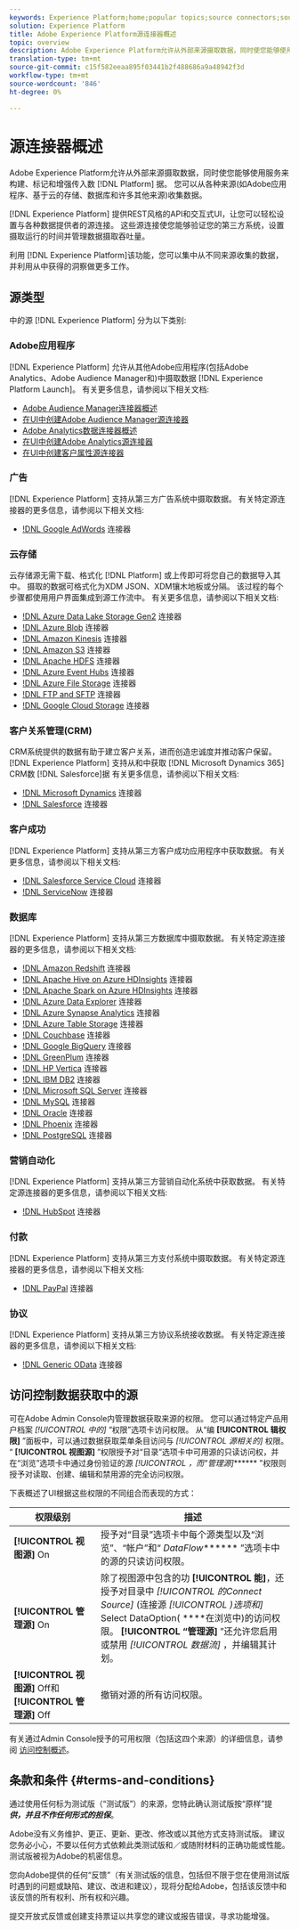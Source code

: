 ```yaml
---
keywords: Experience Platform;home;popular topics;source connectors;source connector;sources;data sources;data source;data source connection
solution: Experience Platform
title: Adobe Experience Platform源连接器概述
topic: overview
description: Adobe Experience Platform允许从外部来源摄取数据，同时使您能够使用平台服务来构建、标记和增强传入数据。 您可以从各种来源(如Adobe应用程序、基于云的存储、数据库和许多其他来源)收集数据。
translation-type: tm+mt
source-git-commit: c15f582eeaa895f03441b2f488686a9a48942f3d
workflow-type: tm+mt
source-wordcount: '846'
ht-degree: 0%

---
```



# 源连接器概述

Adobe Experience Platform允许从外部来源摄取数据，同时使您能够使用服务来构建、标记和增强传入数 [!DNL Platform] 据。 您可以从各种来源(如Adobe应用程序、基于云的存储、数据库和许多其他来源)收集数据。

[!DNL Experience Platform] 提供REST风格的API和交互式UI，让您可以轻松设置与各种数据提供者的源连接。 这些源连接使您能够验证您的第三方系统，设置摄取运行的时间并管理数据摄取吞吐量。

利用 [!DNL Experience Platform]该功能，您可以集中从不同来源收集的数据，并利用从中获得的洞察做更多工作。

## 源类型

中的源 [!DNL Experience Platform] 分为以下类别:

### Adobe应用程序

[!DNL Experience Platform] 允许从其他Adobe应用程序(包括Adobe Analytics、Adobe Audience Manager和)中摄取数据 [!DNL Experience Platform Launch]。 有关更多信息，请参阅以下相关文档:

- [Adobe Audience Manager连接器概述](connectors/adobe-applications/audience-manager.md)
- [在UI中创建Adobe Audience Manager源连接器](./tutorials/ui/create/adobe-applications/audience-manager.md)
- [Adobe Analytics数据连接器概述](connectors/adobe-applications/analytics.md)
- [在UI中创建Adobe Analytics源连接器](./tutorials/ui/create/adobe-applications/analytics.md)
- [在UI中创建客户属性源连接器](./tutorials/ui/create/adobe-applications/customer-attributes.md)

### 广告

[!DNL Experience Platform] 支持从第三方广告系统中摄取数据。 有关特定源连接器的更多信息，请参阅以下相关文档:

- [!DNL Google AdWords](connectors/advertising/ads.md) 连接器

### 云存储

云存储源无需下载、格式化 [!DNL Platform] 或上传即可将您自己的数据导入其中。 摄取的数据可格式化为XDM JSON、XDM镶木地板或分隔。 该过程的每个步骤都使用用户界面集成到源工作流中。 有关更多信息，请参阅以下相关文档:

- [!DNL Azure Data Lake Storage Gen2](connectors/cloud-storage/adls-gen2.md) 连接器
- [!DNL Azure Blob](connectors/cloud-storage/blob.md) 连接器
- [!DNL Amazon Kinesis](connectors/cloud-storage/kinesis.md) 连接器
- [!DNL Amazon S3](connectors/cloud-storage/s3.md) 连接器
- [!DNL Apache HDFS](connectors/cloud-storage/hdfs.md) 连接器
- [!DNL Azure Event Hubs](connectors/cloud-storage/eventhub.md) 连接器
- [!DNL Azure File Storage](connectors/cloud-storage/azure-file-storage.md) 连接器
- [!DNL FTP and SFTP](connectors/cloud-storage/ftp-sftp.md) 连接器
- [!DNL Google Cloud Storage](connectors/cloud-storage/google-cloud-storage.md) 连接器

### 客户关系管理(CRM)

CRM系统提供的数据有助于建立客户关系，进而创造忠诚度并推动客户保留。 [!DNL Experience Platform] 支持从和中获取 [!DNL Microsoft Dynamics 365] CRM数 [!DNL Salesforce]据 有关更多信息，请参阅以下相关文档:

- [!DNL Microsoft Dynamics](connectors/crm/ms-dynamics.md) 连接器
- [!DNL Salesforce](connectors/crm/salesforce.md) 连接器

### 客户成功

[!DNL Experience Platform] 支持从第三方客户成功应用程序中获取数据。 有关更多信息，请参阅以下相关文档:

- [!DNL Salesforce Service Cloud](connectors/customer-success/salesforce-service-cloud.md) 连接器
- [!DNL ServiceNow](connectors/customer-success/servicenow.md) 连接器

### 数据库

[!DNL Experience Platform] 支持从第三方数据库中摄取数据。 有关特定源连接器的更多信息，请参阅以下相关文档:

- [!DNL Amazon Redshift](connectors/databases/redshift.md) 连接器
- [!DNL Apache Hive on Azure HDInsights](connectors/databases/hive.md) 连接器
- [!DNL Apache Spark on Azure HDInsights](connectors/databases/spark.md) 连接器
- [!DNL Azure Data Explorer](connectors/databases/data-explorer.md) 连接器
- [!DNL Azure Synapse Analytics](connectors/databases/synapse-analytics.md) 连接器
- [!DNL Azure Table Storage](connectors/databases/ats.md) 连接器
- [!DNL Couchbase](connectors/databases/couchbase.md) 连接器
- [!DNL Google BigQuery](connectors/databases/bigquery.md) 连接器
- [!DNL GreenPlum](connectors/databases/greenplum.md) 连接器
- [!DNL HP Vertica](connectors/databases/hp-vertica.md) 连接器
- [!DNL IBM DB2](connectors/databases/ibm-db2.md) 连接器
- [!DNL Microsoft SQL Server](connectors/databases/sql-server.md) 连接器
- [!DNL MySQL](connectors/databases/mysql.md) 连接器
- [!DNL Oracle](connectors/databases/oracle.md) 连接器
- [!DNL Phoenix](connectors/databases/phoenix.md) 连接器
- [!DNL PostgreSQL](connectors/databases/postgres.md) 连接器

### 营销自动化

[!DNL Experience Platform] 支持从第三方营销自动化系统中获取数据。 有关特定源连接器的更多信息，请参阅以下相关文档:

- [!DNL HubSpot](connectors/marketing-automation/hubspot.md) 连接器

### 付款

[!DNL Experience Platform] 支持从第三方支付系统中摄取数据。 有关特定源连接器的更多信息，请参阅以下相关文档:

- [!DNL PayPal](connectors/payments/paypal.md) 连接器

### 协议

[!DNL Experience Platform] 支持从第三方协议系统接收数据。 有关特定源连接器的更多信息，请参阅以下相关文档:

- [!DNL Generic OData](connectors/protocols/odata.md) 连接器

## 访问控制数据获取中的源

可在Adobe Admin Console内管理数据获取来源的权限。 您可以通过特定产品用户档案 *[!UICONTROL 中的]* “权限”选项卡访问权限。 从“编 **[!UICONTROL 辑权限]** ”面板中，可以通过数据获取菜单条目访问与 *[!UICONTROL 源相关的]* 权限。 “ **[!UICONTROL 视图源]** ”权限授予对“目录”选项卡中可用源的只读访问权，并在“浏览”选项卡中通过身份验证的源 *[!UICONTROL ，而“管理源]******* ”权限则授予对读取、创建、编辑和禁用源的完全访问权限。

下表概述了UI根据这些权限的不同组合而表现的方式：

| 权限级别 | 描述 |
| ---- | ----|
| **[!UICONTROL 视图源]** On | 授予对“目录”选项卡中每个源类型以及“浏览”、“帐户”和“ *DataFlow******* ”选项卡中的源的只读访问权限。 |
| **[!UICONTROL 管理源]** On | 除了视图源中包含的功 **[!UICONTROL 能]**，还授予对目录中 *[!UICONTROL 的Connect Source]* (连接源 *[!UICONTROL )选项和]* Select DataOption( ****&#x200B;在浏览中)的访问权限。 **[!UICONTROL “管理源]** ”还允许您启用或禁用 *[!UICONTROL 数据流]* ，并编辑其计划。 |
| **[!UICONTROL 视图源]** Off和 **[!UICONTROL 管理源]** Off | 撤销对源的所有访问权限。 |

有关通过Admin Console授予的可用权限（包括这四个来源）的详细信息，请参阅 [访问控制概述](../access-control/home.md)。

## 条款和条件 {#terms-and-conditions}

通过使用任何标为测试版（“测试版”）的来源，您特此确认测试版按“原样”提 ***供，并且不作任何形式的担保***。

Adobe没有义务维护、更正、更新、更改、修改或以其他方式支持测试版。 建议您务必小心，不要以任何方式依赖此类测试版和／或随附材料的正确功能或性能。 测试版被视为Adobe的机密信息。

您向Adobe提供的任何“反馈”（有关测试版的信息，包括但不限于您在使用测试版时遇到的问题或缺陷、建议、改进和建议），现将分配给Adobe，包括该反馈中和该反馈的所有权利、所有权和兴趣。

提交开放式反馈或创建支持票证以共享您的建议或报告错误，寻求功能增强。
